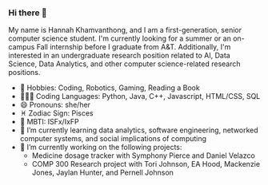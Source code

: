 ### Hi there 👋

<!--
**hkhamvan263/hkhamvan263** is a ✨ _special_ ✨ repository because its `README.md` (this file) appears on your GitHub profile.

Here are some ideas to get you started:

- 👯 I’m looking to collaborate on ...
- 🤔 I’m looking for help with ...
- ⚡ Fun fact: ...
- 💬 Ask me about anything
- 📫 How to reach me: TBD
-->

My name is Hannah Khamvanthong, and I am a first-generation, senior computer science student. I'm currently looking for a summer or an on-campus Fall internship before I graduate from A&T. Additionally, I'm interested in an undergraduate research position related to AI, Data Science, Data Analytics, and other computer science-related research positions.

- 🤖 Hobbies: Coding, Robotics, Gaming, Reading a Book
- 👩🏻‍💻 Coding Languages: Python, Java, C++, Javascript, HTML/CSS, SQL
- 😄 Pronouns: she/her
- ♓ Zodiac Sign: Pisces
- 🙂 MBTI: ISFx/IxFP
- 🌱 I’m currently learning data analytics, software engineering, networked computer systems, and social implications of computing
- 🔭 I’m currently working on the following projects:
    - Medicine dosage tracker with Symphony Pierce and Daniel Velazco
    - COMP 300 Research project with Tori Johnson, EA Hood, Mackenzie Jones, Jaylan Hunter, and Pernell Johnson
